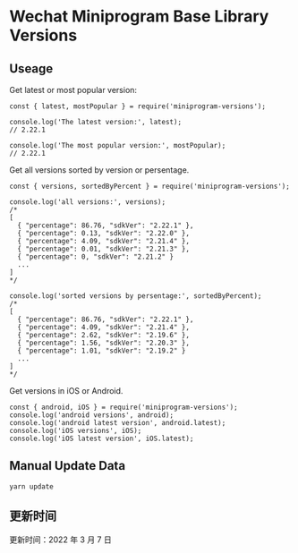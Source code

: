 
# Wechat Miniprogram Base Library Versions

## Useage

Get latest or most popular version:

```;
const { latest, mostPopular } = require('miniprogram-versions');

console.log('The latest version:', latest);
// 2.22.1

console.log('The most popular version:', mostPopular);
// 2.22.1

```

Get all versions sorted by version or persentage.

```
const { versions, sortedByPercent } = require('miniprogram-versions');

console.log('all versions:', versions);
/*
[
  { "percentage": 86.76, "sdkVer": "2.22.1" },
  { "percentage": 0.13, "sdkVer": "2.22.0" },
  { "percentage": 4.09, "sdkVer": "2.21.4" },
  { "percentage": 0.01, "sdkVer": "2.21.3" },
  { "percentage": 0, "sdkVer": "2.21.2" }
  ...
]
*/

console.log('sorted versions by persentage:', sortedByPercent);
/*
[
  { "percentage": 86.76, "sdkVer": "2.22.1" },
  { "percentage": 4.09, "sdkVer": "2.21.4" },
  { "percentage": 2.62, "sdkVer": "2.19.6" },
  { "percentage": 1.56, "sdkVer": "2.20.3" },
  { "percentage": 1.01, "sdkVer": "2.19.2" }
  ...
]
*/
```

Get versions in iOS or Android.

```
const { android, iOS } = require('miniprogram-versions');
console.log('android versions', android);
console.log('android latest version', android.latest);
console.log('iOS versions', iOS);
console.log('iOS latest version', iOS.latest);
```

## Manual Update Data

```
yarn update
```

## 更新时间

更新时间：2022 年 3 月 7 日
